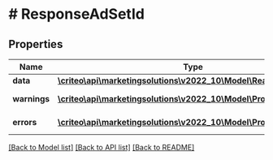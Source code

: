 # # ResponseAdSetId

## Properties

Name | Type | Description | Notes
------------ | ------------- | ------------- | -------------
**data** | [**\criteo\api\marketingsolutions\v2022_10\Model\ReadModelAdSetId**](ReadModelAdSetId.md) |  | [optional]
**warnings** | [**\criteo\api\marketingsolutions\v2022_10\Model\ProblemDetails[]**](ProblemDetails.md) |  | [optional] [readonly]
**errors** | [**\criteo\api\marketingsolutions\v2022_10\Model\ProblemDetails[]**](ProblemDetails.md) |  | [optional] [readonly]

[[Back to Model list]](../../README.md#models) [[Back to API list]](../../README.md#endpoints) [[Back to README]](../../README.md)
